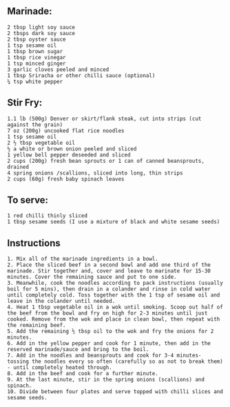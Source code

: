 <!-- SPDX-License-Identifier: zlib-acknowledgement -->
## Marinade:
    2 tbsp light soy sauce
    2 tbsps dark soy sauce
    2 tbsp oyster sauce
    1 tsp sesame oil
    1 tbsp brown sugar
    1 tbsp rice vinegar
    1 tsp minced ginger
    3 garlic cloves peeled and minced
    1 tbsp Sriracha or other chilli sauce (optional)
    ¼ tsp white pepper
## Stir Fry:
    1.1 lb (500g) Denver or skirt/flank steak, cut into strips (cut against the grain)
    7 oz (200g) uncooked flat rice noodles
    1 tsp sesame oil
    2 ½ tbsp vegetable oil
    ½ a white or brown onion peeled and sliced
    1 yellow bell pepper deseeded and sliced
    2 cups (200g) fresh bean sprouts or 1 can of canned beansprouts, drained
    4 spring onions /scallions, sliced into long, thin strips
    2 cups (60g) fresh baby spinach leaves
## To serve:
    1 red chilli thinly sliced
    1 tbsp sesame seeds (I use a mixture of black and white sesame seeds)

## Instructions
    1. Mix all of the marinade ingredients in a bowl.
    2. Place the sliced beef in a second bowl and add one third of the marinade. Stir together and, cover and leave to marinate for 15-30 minutes. Cover the remaining sauce and put to one side.
    3. Meanwhile, cook the noodles according to pack instructions (usually boil for 5 mins), then drain in a colander and rinse in cold water until completely cold. Toss together with the 1 tsp of sesame oil and leave in the colander until needed.
    4. Heat 1 tbsp vegetable oil in a wok until smoking. Scoop out half of the beef from the bowl and fry on high for 2-3 minutes until just cooked. Remove from the wok and place in clean bowl, then repeat with the remaining beef.
    5. Add the remaining ½ tbsp oil to the wok and fry the onions for 2 minutes.
    6. Add in the yellow pepper and cook for 1 minute, then add in the reserved marinade/sauce and bring to the boil.
    7. Add in the noodles and beansprouts and cook for 3-4 minutes- tossing the noodles every so often (carefully so as not to break them) - until completely heated through.
    8. Add in the beef and cook for a further minute.
    9. At the last minute, stir in the spring onions (scallions) and spinach.
    10. Divide between four plates and serve topped with chilli slices and sesame seeds.
